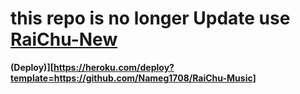 # this repo is no longer Update use [RaiChu-New](https://github.com/Nameg1708/RaiChu-Music)
<b> (Deploy)][https://heroku.com/deploy?template=https://github.com/Nameg1708/RaiChu-Music]
